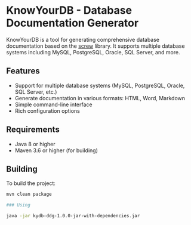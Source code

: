 # KnowYourDB - Database Documentation Generator

KnowYourDB is a tool for generating comprehensive database documentation based on the [screw](https://github.com/pingfangushi/screw) library. It supports multiple database systems including MySQL, PostgreSQL, Oracle, SQL Server, and more.

## Features

- Support for multiple database systems (MySQL, PostgreSQL, Oracle, SQL Server, etc.)
- Generate documentation in various formats: HTML, Word, Markdown
- Simple command-line interface
- Rich configuration options

## Requirements

- Java 8 or higher
- Maven 3.6 or higher (for building)

## Building

To build the project:

```bash
mvn clean package

### Using 

java -jar kydb-ddg-1.0.0-jar-with-dependencies.jar

